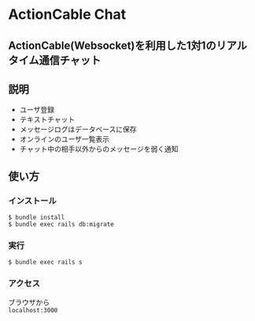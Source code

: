 # ActionCable Chat
ActionCable(Websocket)を利用した1対1のリアルタイム通信チャット
---
## 説明
- ユーザ登録
- テキストチャット
- メッセージログはデータベースに保存
- オンラインのユーザ一覧表示
- チャット中の相手以外からのメッセージを弱く通知

## 使い方
### インストール
`$ bundle install`  
`$ bundle exec rails db:migrate`  

### 実行
`$ bundle exec rails s`

### アクセス
ブラウザから  
`localhost:3000`
